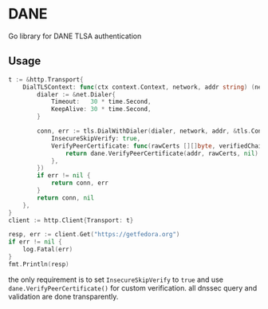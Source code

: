 # DANE

Go library for DANE TLSA authentication

## Usage

```go
t := &http.Transport{
    DialTLSContext: func(ctx context.Context, network, addr string) (net.Conn, error) {
        dialer := &net.Dialer{
            Timeout:   30 * time.Second,
            KeepAlive: 30 * time.Second,
        }

        conn, err := tls.DialWithDialer(dialer, network, addr, &tls.Config{
            InsecureSkipVerify: true,
            VerifyPeerCertificate: func(rawCerts [][]byte, verifiedChains [][]*x509.Certificate) error {
                return dane.VerifyPeerCertificate(addr, rawCerts, nil)
            },
        })
        if err != nil {
            return conn, err
        }
        return conn, nil
    },
}
client := http.Client{Transport: t}

resp, err := client.Get("https://getfedora.org")
if err != nil {
    log.Fatal(err)
}
fmt.Println(resp)

```

the only requirement is to set  `InsecureSkipVerify` to `true` and use `dane.VerifyPeerCertificate()` for custom verification.
all dnssec query and validation are done transparently.